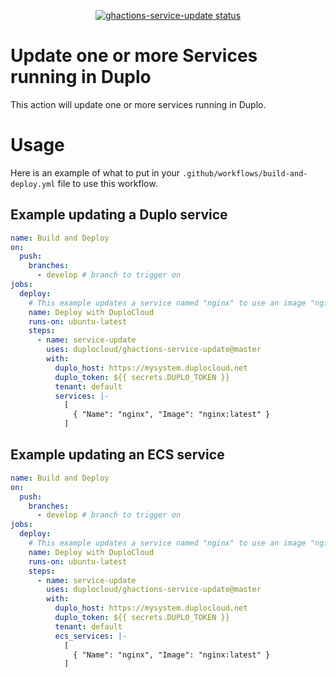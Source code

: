 <p align="center">
  <a href="https://github.com/duplocloud/ghactions-service-update/actions"><img alt="ghactions-service-update status" src="https://github.com/duplocloud/ghactions-service-update/workflows/build-test/badge.svg"></a>
</p>

# Update one or more Services running in Duplo

This action will update one or more services running in Duplo.

# Usage

Here is an example of what to put in your `.github/workflows/build-and-deploy.yml` file to use this workflow.

## Example updating a Duplo service

```yaml
name: Build and Deploy
on:
  push:
    branches:
      - develop # branch to trigger on
jobs:
  deploy:
    # This example updates a service named "nginx" to use an image "nginx:latest"
    name: Deploy with DuploCloud
    runs-on: ubuntu-latest
    steps:
      - name: service-update
        uses: duplocloud/ghactions-service-update@master
        with:
          duplo_host: https://mysystem.duplocloud.net
          duplo_token: ${{ secrets.DUPLO_TOKEN }}
          tenant: default
          services: |-
            [
              { "Name": "nginx", "Image": "nginx:latest" }
            ]
```

## Example updating an ECS service

```yaml
name: Build and Deploy
on:
  push:
    branches:
      - develop # branch to trigger on
jobs:
  deploy:
    # This example updates a service named "nginx" to use an image "nginx:latest"
    name: Deploy with DuploCloud
    runs-on: ubuntu-latest
    steps:
      - name: service-update
        uses: duplocloud/ghactions-service-update@master
        with:
          duplo_host: https://mysystem.duplocloud.net
          duplo_token: ${{ secrets.DUPLO_TOKEN }}
          tenant: default
          ecs_services: |-
            [
              { "Name": "nginx", "Image": "nginx:latest" }
            ]
```
